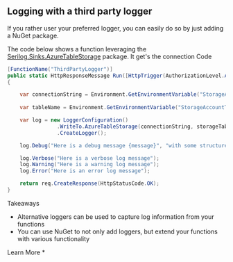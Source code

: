 ## Logging with a third party logger
If you rather user your preferred logger, you can easily do so by just adding a NuGet package.

The code below shows a function leveraging 
the [Serilog.Sinks.AzureTableStorage](https://www.nuget.org/packages/serilog.sinks.azuretablestorage) package. It get's the connection
Code
```csharp
[FunctionName("ThirdPartyLogger")]
public static HttpResponseMessage Run([HttpTrigger(AuthorizationLevel.Anonymous, "GET")]HttpRequestMessage req)
{

    var connectionString = Environment.GetEnvironmentVariable("StorageAccountConnectionString", EnvironmentVariableTarget.Process);
    
    var tableName = Environment.GetEnvironmentVariable("StorageAccountTableName", EnvironmentVariableTarget.Process);

    var log = new LoggerConfiguration()
                .WriteTo.AzureTableStorage(connectionString, storageTableName: tableName, restrictedToMinimumLevel: LogEventLevel.Verbose)
                .CreateLogger();

    log.Debug("Here is a debug message {message}", "with some structured content");

    log.Verbose("Here is a verbose log message");
    log.Warning("Here is a warning log message");
    log.Error("Here is an error log message");

    return req.CreateResponse(HttpStatusCode.OK);
}
```

Takeaways
* Alternative loggers can be used to capture log information from your functions
* You can use NuGet to not only add loggers, but extend your functions with various functionality

Learn More
* 